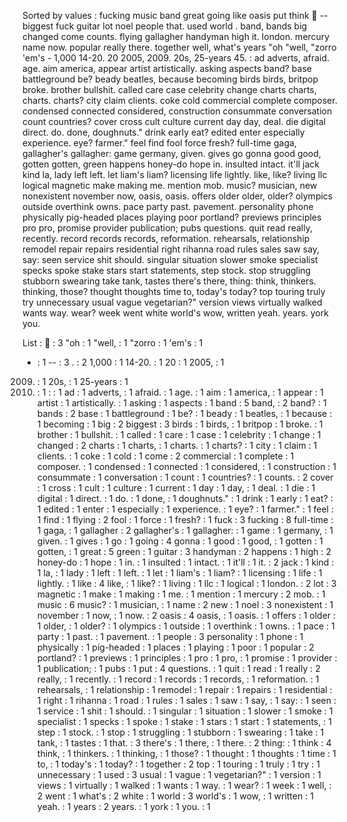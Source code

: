 Sorted by values :
fucking music band great going like oasis put think  -- biggest fuck guitar lot noel people that. used world . band, bands big changed come counts. flying gallagher handyman high it. london. mercury name now. popular really there. together well, what's years "oh "well, "zorro 'em's - 1,000 14-20. 20 2005, 2009. 20s, 25-years 45. : ad adverts, afraid. age. aim america, appear artist artistically. asking aspects band? base battleground be? beady beatles, because becoming birds birds, britpop broke. brother bullshit. called care case celebrity change charts charts, charts. charts? city claim clients. coke cold commercial complete composer. condensed connected considered, construction consummate conversation count countries? cover cross cult culture current day day, deal. die digital direct. do. done, doughnuts." drink early eat? edited enter especially experience. eye? farmer." feel find fool force fresh? full-time gaga, gallagher's gallagher: game germany, given. gives go gonna good good, gotten gotten, green happens honey-do hope in. insulted intact. it'll jack kind la, lady left left. let liam's liam? licensing life lightly. like, like? living llc logical magnetic make making me. mention mob. music? musician, new nonexistent november now, oasis, oasis. offers older older, older? olympics outside overthink owns. pace party past. pavement. personality phone physically pig-headed places playing poor portland? previews principles pro pro, promise provider publication; pubs questions. quit read really, recently. record records records, reformation. rehearsals, relationship remodel repair repairs residential right rihanna road rules sales saw say, say: seen service shit should. singular situation slower smoke specialist specks spoke stake stars start statements, step stock. stop struggling stubborn swearing take tank, tastes there's there, thing: think, thinkers. thinking, those? thought thoughts time to, today's today? top touring truly try unnecessary usual vague vegetarian?" version views virtually walked wants way. wear? week went white world's wow, written yeah. years. york you. 

List :
 : 3
"oh : 1
"well, : 1
"zorro : 1
'em's : 1
- : 1
-- : 3
. : 2
1,000 : 1
14-20. : 1
20 : 1
2005, : 1
2009. : 1
20s, : 1
25-years : 1
45. : 1
: : 1
ad : 1
adverts, : 1
afraid. : 1
age. : 1
aim : 1
america, : 1
appear : 1
artist : 1
artistically. : 1
asking : 1
aspects : 1
band : 5
band, : 2
band? : 1
bands : 2
base : 1
battleground : 1
be? : 1
beady : 1
beatles, : 1
because : 1
becoming : 1
big : 2
biggest : 3
birds : 1
birds, : 1
britpop : 1
broke. : 1
brother : 1
bullshit. : 1
called : 1
care : 1
case : 1
celebrity : 1
change : 1
changed : 2
charts : 1
charts, : 1
charts. : 1
charts? : 1
city : 1
claim : 1
clients. : 1
coke : 1
cold : 1
come : 2
commercial : 1
complete : 1
composer. : 1
condensed : 1
connected : 1
considered, : 1
construction : 1
consummate : 1
conversation : 1
count : 1
countries? : 1
counts. : 2
cover : 1
cross : 1
cult : 1
culture : 1
current : 1
day : 1
day, : 1
deal. : 1
die : 1
digital : 1
direct. : 1
do. : 1
done, : 1
doughnuts." : 1
drink : 1
early : 1
eat? : 1
edited : 1
enter : 1
especially : 1
experience. : 1
eye? : 1
farmer." : 1
feel : 1
find : 1
flying : 2
fool : 1
force : 1
fresh? : 1
fuck : 3
fucking : 8
full-time : 1
gaga, : 1
gallagher : 2
gallagher's : 1
gallagher: : 1
game : 1
germany, : 1
given. : 1
gives : 1
go : 1
going : 4
gonna : 1
good : 1
good, : 1
gotten : 1
gotten, : 1
great : 5
green : 1
guitar : 3
handyman : 2
happens : 1
high : 2
honey-do : 1
hope : 1
in. : 1
insulted : 1
intact. : 1
it'll : 1
it. : 2
jack : 1
kind : 1
la, : 1
lady : 1
left : 1
left. : 1
let : 1
liam's : 1
liam? : 1
licensing : 1
life : 1
lightly. : 1
like : 4
like, : 1
like? : 1
living : 1
llc : 1
logical : 1
london. : 2
lot : 3
magnetic : 1
make : 1
making : 1
me. : 1
mention : 1
mercury : 2
mob. : 1
music : 6
music? : 1
musician, : 1
name : 2
new : 1
noel : 3
nonexistent : 1
november : 1
now, : 1
now. : 2
oasis : 4
oasis, : 1
oasis. : 1
offers : 1
older : 1
older, : 1
older? : 1
olympics : 1
outside : 1
overthink : 1
owns. : 1
pace : 1
party : 1
past. : 1
pavement. : 1
people : 3
personality : 1
phone : 1
physically : 1
pig-headed : 1
places : 1
playing : 1
poor : 1
popular : 2
portland? : 1
previews : 1
principles : 1
pro : 1
pro, : 1
promise : 1
provider : 1
publication; : 1
pubs : 1
put : 4
questions. : 1
quit : 1
read : 1
really : 2
really, : 1
recently. : 1
record : 1
records : 1
records, : 1
reformation. : 1
rehearsals, : 1
relationship : 1
remodel : 1
repair : 1
repairs : 1
residential : 1
right : 1
rihanna : 1
road : 1
rules : 1
sales : 1
saw : 1
say, : 1
say: : 1
seen : 1
service : 1
shit : 1
should. : 1
singular : 1
situation : 1
slower : 1
smoke : 1
specialist : 1
specks : 1
spoke : 1
stake : 1
stars : 1
start : 1
statements, : 1
step : 1
stock. : 1
stop : 1
struggling : 1
stubborn : 1
swearing : 1
take : 1
tank, : 1
tastes : 1
that. : 3
there's : 1
there, : 1
there. : 2
thing: : 1
think : 4
think, : 1
thinkers. : 1
thinking, : 1
those? : 1
thought : 1
thoughts : 1
time : 1
to, : 1
today's : 1
today? : 1
together : 2
top : 1
touring : 1
truly : 1
try : 1
unnecessary : 1
used : 3
usual : 1
vague : 1
vegetarian?" : 1
version : 1
views : 1
virtually : 1
walked : 1
wants : 1
way. : 1
wear? : 1
week : 1
well, : 2
went : 1
what's : 2
white : 1
world : 3
world's : 1
wow, : 1
written : 1
yeah. : 1
years : 2
years. : 1
york : 1
you. : 1
